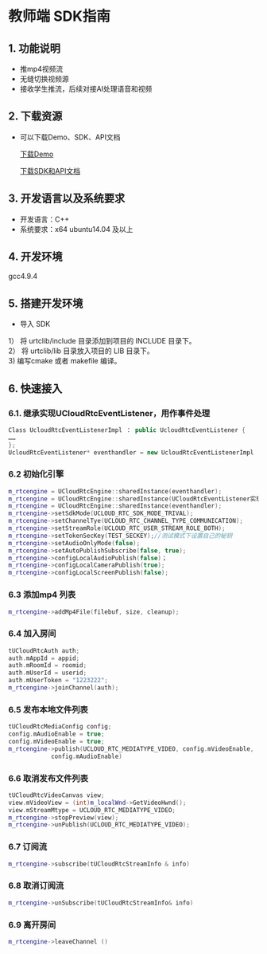 # 教师端 SDK指南

## 1. 功能说明

  - 推mp4视频流
  - 无缝切换视频源
  - 接收学生推流，后续对接AI处理语音和视频

## 2. 下载资源

  - 可以下载Demo、SDK、API文档  
  
    [下载Demo](https://github.com/ucloud/urtc-linux-demo)      
  
    [下载SDK和API文档](http://urtcsdk.cn-bj.ufileos.com/urtclib.zip)      

## 3. 开发语言以及系统要求

  - 开发语言：C++  
  - 系统要求：x64 ubuntu14.04 及以上

## 4. 开发环境

 gcc4.9.4

## 5. 搭建开发环境

  - 导入 SDK    
  
1） 将 urtclib/include 目录添加到项目的 INCLUDE 目录下。    
2） 将 urtclib/lib 目录放入项目的 LIB 目录下。  
3)  编写cmake 或者 makefile 编译。    


## 6. 快速接入 
### 6.1. 继承实现UCloudRtcEventListener，用作事件处理

```cpp
Class UcloudRtcEventListenerImpl ： public UcloudRtcEventListener {
……
};
UcloudRtcEventListener* eventhandler = new UcloudRtcEventListenerImpl
```

### 6.2 初始化引擎 

```cpp
m_rtcengine = UCloudRtcEngine::sharedInstance(eventhandler);
m_rtcengine = UCloudRtcEngine::sharedInstance(UCloudRtcEventListener实现类);
m_rtcengine = UCloudRtcEngine::sharedInstance(eventhandler);
m_rtcengine->setSdkMode(UCLOUD_RTC_SDK_MODE_TRIVAL);
m_rtcengine->setChannelTye(UCLOUD_RTC_CHANNEL_TYPE_COMMUNICATION);
m_rtcengine->setStreamRole(UCLOUD_RTC_USER_STREAM_ROLE_BOTH);
m_rtcengine->setTokenSecKey(TEST_SECKEY);//测试模式下设置自己的秘钥
m_rtcengine->setAudioOnlyMode(false);
m_rtcengine->setAutoPublishSubscribe(false, true);
m_rtcengine->configLocalAudioPublish(false)；
m_rtcengine->configLocalCameraPublish(true);
m_rtcengine->configLocalScreenPublish(false);
```

### 6.3 添加mp4 列表

```cpp
m_rtcengine->addMp4File(filebuf, size, cleanup);
```

### 6.4 加入房间

```cpp
tUCloudRtcAuth auth;
auth.mAppId = appid;
auth.mRoomId = roomid;
auth.mUserId = userid;
auth.mUserToken = "1223222";
m_rtcengine->joinChannel(auth);
```

### 6.5 发布本地文件列表

```cpp
tUCloudRtcMediaConfig config;
config.mAudioEnable = true;
config.mVideoEnable = true;
m_rtcengine->publish(UCLOUD_RTC_MEDIATYPE_VIDEO, config.mVideoEnable,
            config.mAudioEnable)
```

### 6.6 取消发布文件列表

```cpp
tUCloudRtcVideoCanvas view;
view.mVideoView = (int)m_localWnd->GetVideoHwnd();
view.mStreamMtype = UCLOUD_RTC_MEDIATYPE_VIDEO;
m_rtcengine->stopPreview(view);
m_rtcengine->unPublish(UCLOUD_RTC_MEDIATYPE_VIDEO);
```

### 6.7 订阅流

```cpp
m_rtcengine->subscribe(tUCloudRtcStreamInfo & info)
```

### 6.8 取消订阅流

```cpp
m_rtcengine->unSubscribe(tUCloudRtcStreamInfo& info)
```


### 6.9 离开房间

```cpp
m_rtcengine->leaveChannel ()
```
